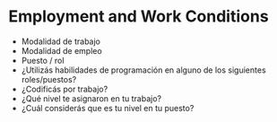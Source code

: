 # **Employment and Work Conditions**

- Modalidad de trabajo
- Modalidad de empleo
- Puesto / rol
- ¿Utilizás habilidades de programación en alguno de los siguientes roles/puestos?
- ¿Codificás por trabajo?
- ¿Qué nivel te asignaron en tu trabajo?
- ¿Cuál considerás que es tu nivel en tu puesto?

<br/><br/>

